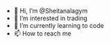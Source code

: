 - 👋 Hi, I’m @Sheitanalagym
- 👀 I’m interested in trading
- 🌱 I’m currently learning to code
- 📫 How to reach me 
<!---
Sheitanalagym/Sheitanalagym is a ✨ special ✨ repository because its `README.md` (this file) appears on your GitHub profile.
You can click the Preview link to take a look at your changes.
--->
